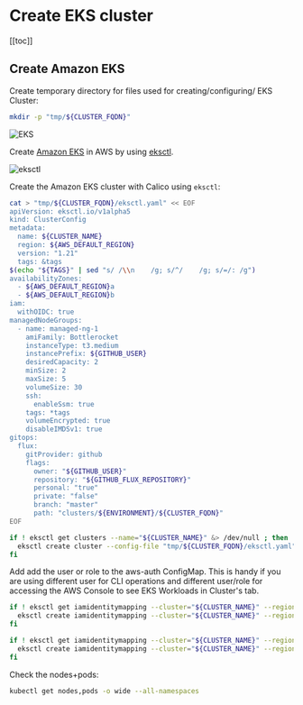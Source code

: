 # Create EKS cluster

[[toc]]

## Create Amazon EKS

Create temporary directory for files used for creating/configuring/ EKS Cluster:

```bash
mkdir -p "tmp/${CLUSTER_FQDN}"
```

![EKS](https://raw.githubusercontent.com/aws-samples/eks-workshop/65b766c494a5b4f5420b2912d8373c4957163541/static/images/3-service-animated.gif
"EKS")

Create [Amazon EKS](https://aws.amazon.com/eks/) in AWS by using [eksctl](https://eksctl.io/).

![eksctl](https://raw.githubusercontent.com/weaveworks/eksctl/c365149fc1a0b8d357139cbd6cda5aee8841c16c/logo/eksctl.png
"eksctl")

Create the Amazon EKS cluster with Calico using `eksctl`:

```bash
cat > "tmp/${CLUSTER_FQDN}/eksctl.yaml" << EOF
apiVersion: eksctl.io/v1alpha5
kind: ClusterConfig
metadata:
  name: ${CLUSTER_NAME}
  region: ${AWS_DEFAULT_REGION}
  version: "1.21"
  tags: &tags
$(echo "${TAGS}" | sed "s/ /\\n    /g; s/^/    /g; s/=/: /g")
availabilityZones:
  - ${AWS_DEFAULT_REGION}a
  - ${AWS_DEFAULT_REGION}b
iam:
  withOIDC: true
managedNodeGroups:
  - name: managed-ng-1
    amiFamily: Bottlerocket
    instanceType: t3.medium
    instancePrefix: ${GITHUB_USER}
    desiredCapacity: 2
    minSize: 2
    maxSize: 5
    volumeSize: 30
    ssh:
      enableSsm: true
    tags: *tags
    volumeEncrypted: true
    disableIMDSv1: true
gitops:
  flux:
    gitProvider: github
    flags:
      owner: "${GITHUB_USER}"
      repository: "${GITHUB_FLUX_REPOSITORY}"
      personal: "true"
      private: "false"
      branch: "master"
      path: "clusters/${ENVIRONMENT}/${CLUSTER_FQDN}"
EOF

if ! eksctl get clusters --name="${CLUSTER_NAME}" &> /dev/null ; then
  eksctl create cluster --config-file "tmp/${CLUSTER_FQDN}/eksctl.yaml" --kubeconfig "${KUBECONFIG}"
fi
```

Add add the user or role to the aws-auth ConfigMap. This is handy if you are
using different user for CLI operations and different user/role for accessing
the AWS Console to see EKS Workloads in Cluster's tab.

```bash
if ! eksctl get iamidentitymapping --cluster="${CLUSTER_NAME}" --region="${AWS_DEFAULT_REGION}" --arn=${AWS_CONSOLE_ADMIN_ROLE_ARN} &> /dev/null ; then
  eksctl create iamidentitymapping --cluster="${CLUSTER_NAME}" --region="${AWS_DEFAULT_REGION}" --arn="${AWS_CONSOLE_ADMIN_ROLE_ARN}" --group system:masters --username admin
fi

if ! eksctl get iamidentitymapping --cluster="${CLUSTER_NAME}" --region="${AWS_DEFAULT_REGION}" --arn=${AWS_USER_ROLE_ARN} &> /dev/null ; then
  eksctl create iamidentitymapping --cluster="${CLUSTER_NAME}" --region="${AWS_DEFAULT_REGION}" --arn="${AWS_USER_ROLE_ARN}" --group system:masters --username admin
fi
```

Check the nodes+pods:

```bash
kubectl get nodes,pods -o wide --all-namespaces
```
